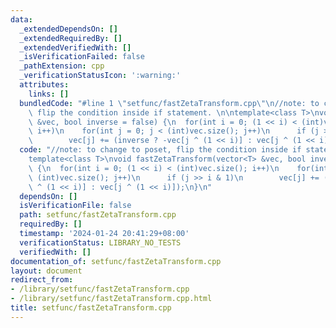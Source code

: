 ```yaml
---
data:
  _extendedDependsOn: []
  _extendedRequiredBy: []
  _extendedVerifiedWith: []
  _isVerificationFailed: false
  _pathExtension: cpp
  _verificationStatusIcon: ':warning:'
  attributes:
    links: []
  bundledCode: "#line 1 \"setfunc/fastZetaTransform.cpp\"\n//note: to change to poset,\
    \ flip the condition inside if statement. \n\ntemplate<class T>\nvoid fastZetaTransform(vector<T>\
    \ &vec, bool inverse = false) {\n  for(int i = 0; (1 << i) < (int)vec.size();\
    \ i++)\n    for(int j = 0; j < (int)vec.size(); j++)\n      if (j >> i & 1)\n\
    \        vec[j] += (inverse ? -vec[j ^ (1 << i)] : vec[j ^ (1 << i)]);\n}\n"
  code: "//note: to change to poset, flip the condition inside if statement. \n\n\
    template<class T>\nvoid fastZetaTransform(vector<T> &vec, bool inverse = false)\
    \ {\n  for(int i = 0; (1 << i) < (int)vec.size(); i++)\n    for(int j = 0; j <\
    \ (int)vec.size(); j++)\n      if (j >> i & 1)\n        vec[j] += (inverse ? -vec[j\
    \ ^ (1 << i)] : vec[j ^ (1 << i)]);\n}\n"
  dependsOn: []
  isVerificationFile: false
  path: setfunc/fastZetaTransform.cpp
  requiredBy: []
  timestamp: '2024-01-24 20:41:29+08:00'
  verificationStatus: LIBRARY_NO_TESTS
  verifiedWith: []
documentation_of: setfunc/fastZetaTransform.cpp
layout: document
redirect_from:
- /library/setfunc/fastZetaTransform.cpp
- /library/setfunc/fastZetaTransform.cpp.html
title: setfunc/fastZetaTransform.cpp
---
```

